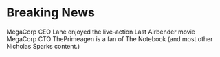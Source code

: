 # Breaking News

MegaCorp CEO Lane enjoyed the live-action Last Airbender movie
MegaCorp CTO ThePrimeagen is a fan of The Notebook (and most other Nicholas Sparks content.)
